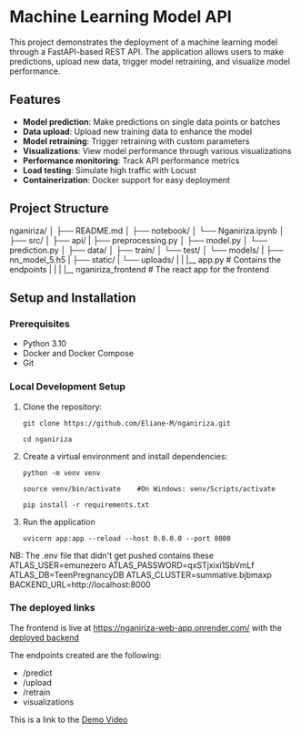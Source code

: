 # Machine Learning Model API

This project demonstrates the deployment of a machine learning model through a FastAPI-based REST API. The application allows users to make predictions, upload new data, trigger model retraining, and visualize model performance.

## Features

- **Model prediction**: Make predictions on single data points or batches  
- **Data upload**: Upload new training data to enhance the model  
- **Model retraining**: Trigger retraining with custom parameters  
- **Visualizations**: View model performance through various visualizations  
- **Performance monitoring**: Track API performance metrics  
- **Load testing**: Simulate high traffic with Locust  
- **Containerization**: Docker support for easy deployment  

## Project Structure

nganiriza/
│
├── README.md
│
├── notebook/
│   └── Nganiriza.ipynb
│
├── src/
│   ├── api/
|   ├── preprocessing.py
│   ├── model.py
│   └── prediction.py
│
├── data/
│   ├── train/
│   └── test/
│
└── models/
|    ├── nn_model_5.h5
|    ├── static/
|    └── uploads/
|
|
|__ app.py                        # Contains the endpoints
|
|
|
|__ nganiriza_frontend            # The react app for the frontend



## Setup and Installation

### Prerequisites

- Python 3.10  
- Docker and Docker Compose  
- Git  

### Local Development Setup

1. Clone the repository:

   ```
   git clone https://github.com/Eliane-M/nganiriza.git
   ```
   ```
   cd nganiriza
   ```

2. Create a virtual environment and install dependencies:

   ```
   python -m venv venv
   ```
   ```
   source venv/bin/activate    #On Windows: venv/Scripts/activate
   ```
   ```
   pip install -r requirements.txt
   ```


3. Run the application

   ```
   uvicorn app:app --reload --host 0.0.0.0 --port 8000
   ```

NB: The .env file that didn't get pushed contains these
ATLAS_USER=emunezero
ATLAS_PASSWORD=qxSTjxixi1SbVmLf
ATLAS_DB=TeenPregnancyDB
ATLAS_CLUSTER=summative.bjbmaxp
BACKEND_URL=http://localhost:8000


### The deployed links

The frontend is live at https://nganiriza-web-app.onrender.com/ with the [deployed backend](https://nganiriza.onrender.com)

The endpoints created are the following:
  - /predict
  - /upload
  - /retrain
  - visualizations

This is a link to the [Demo Video]()
   

